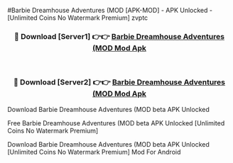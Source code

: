 #Barbie Dreamhouse Adventures (MOD [APK-MOD] - APK Unlocked - [Unlimited Coins No Watermark Premium] zvptc



<div align="center">

<h3>🔴 Download [Server1] 👉👉 <a href="https://momento.my/?title=Barbie_Dreamhouse_Adventures_(MOD">Barbie Dreamhouse Adventures (MOD Mod Apk</a></h3><br>

<h3>🔴 Download [Server2] 👉👉 <a href="https://momento.my/?title=Barbie_Dreamhouse_Adventures_(MOD">Barbie Dreamhouse Adventures (MOD Mod Apk</a></h3>
</div>



Download Barbie Dreamhouse Adventures (MOD beta APK Unlocked

Free Barbie Dreamhouse Adventures (MOD beta APK Unlocked [Unlimited Coins No Watermark Premium]

Download Barbie Dreamhouse Adventures (MOD beta APK Unlocked [Unlimited Coins No Watermark Premium] Mod For Android
